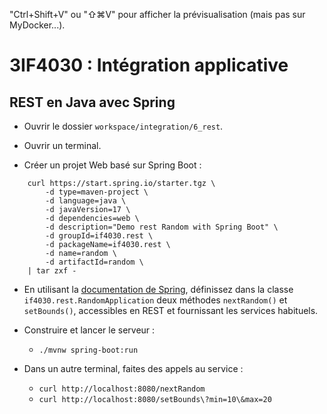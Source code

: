 "Ctrl+Shift+V" ou "⇧⌘V" pour afficher la prévisualisation (mais pas sur MyDocker...).

# 3IF4030 : Intégration applicative

## REST en Java avec Spring

* Ouvrir le dossier `workspace/integration/6_rest`.

* Ouvrir un terminal.

* Créer un projet Web basé sur Spring Boot :
```
    curl https://start.spring.io/starter.tgz \
        -d type=maven-project \
        -d language=java \
        -d javaVersion=17 \
        -d dependencies=web \
        -d description="Demo rest Random with Spring Boot" \
        -d groupId=if4030.rest \
        -d packageName=if4030.rest \
        -d name=random \
        -d artifactId=random \
    | tar zxf -
```
* En utilisant la [documentation de Spring](https://spring.io/quickstart),
  définissez dans la classe `if4030.rest.RandomApplication`
  deux méthodes `nextRandom()` et `setBounds()`, accessibles
  en REST et fournissant les services habituels.

* Construire et lancer le serveur :
  * `./mvnw spring-boot:run`

* Dans un autre terminal, faites des appels au service :
  * `curl http://localhost:8080/nextRandom`
  * `curl http://localhost:8080/setBounds\?min=10\&max=20`

